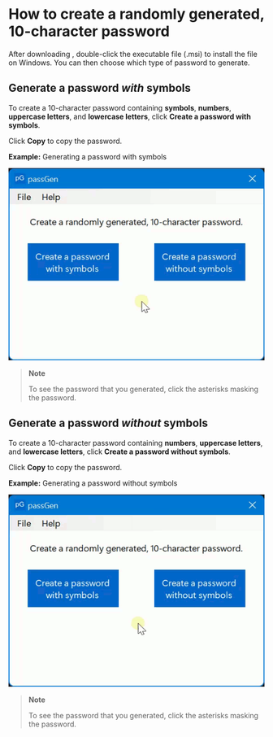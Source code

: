 # How to create a randomly generated, 10-character password

After downloading [<passGen>](), double-click the executable file (.msi) to install the file on Windows. You can then choose which type of password to generate.

## Generate a password *with* symbols

To create a 10-character password containing **symbols**, **numbers**, **uppercase letters**, and **lowercase letters**, click **Create a password with symbols**.

Click **Copy** to copy the password.

**Example:** Generating a password with symbols

![Example: Generating a password with symbols](https://github.com/josh-wong/passGen/blob/main/docs/assets/screenshots/password_with_symbols.gif?raw=true)

> **Note**
> 
> To see the password that you generated, click the asterisks masking the password.

## Generate a password *without* symbols

To create a 10-character password containing **numbers**, **uppercase letters**, and **lowercase letters**, click **Create a password without symbols**.

Click **Copy** to copy the password.

**Example:** Generating a password without symbols

![Example: Generating a password without symbols](https://github.com/josh-wong/passGen/blob/main/docs/assets/screenshots/password_without_symbols.gif?raw=true)

> **Note**
> 
> To see the password that you generated, click the asterisks masking the password.
